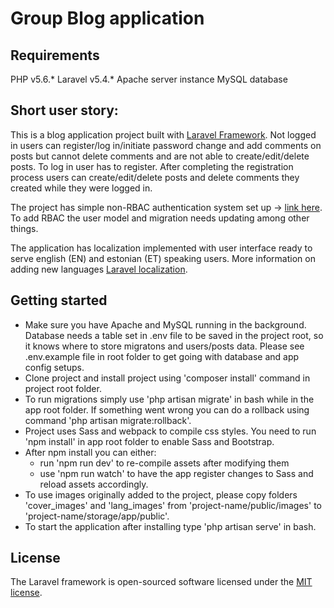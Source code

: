 # Group Blog application

## Requirements
PHP v5.6.*
Laravel v5.4.*
Apache server instance
MySQL database

## Short user story:
This is a blog application project built with [Laravel Framework](https://laravel.com/). 
Not logged in users can register/log in/initiate password change and add comments on posts but cannot delete comments and are not able to create/edit/delete posts. To log in user has to register. After completing the registration process users can create/edit/delete posts and delete comments they created while they were logged in.

The project has simple non-RBAC authentication system set up -> [link here](https://laravel.com/docs/5.4/authentication). To add RBAC the user model and migration needs updating among other things.

The application has localization implemented with user interface ready to serve english (EN) and estonian (ET) speaking users. More information on adding new languages [Laravel localization](https://github.com/mcamara/laravel-localization). 


## Getting started
* Make sure you have Apache and MySQL running in the background. Database needs a table set in .env file to be saved in the project root, so it knows where to store migratons and users/posts data. Please see .env.example file in root folder to get going with database and app config setups.
* Clone project and install project using 'composer install' command in project root folder.
* To run migrations simply use 'php artisan migrate' in bash while in the app root folder. If something went wrong you can do a rollback using command 'php artisan migrate:rollback'.
* Project uses Sass and webpack to compile css styles. You need to run 'npm install' in app root folder to enable Sass and Bootstrap.
* After npm install you can either:
  * run 'npm run dev' to re-compile assets after modifying them 
  * use 'npm run watch' to have the app register changes to Sass and reload assets accordingly.
* To use images originally added to the project, please copy folders 'cover_images' and 'lang_images' from 'project-name/public/images' to 'project-name/storage/app/public'.
* To start the application after installing type 'php artisan serve' in bash. 

## License

The Laravel framework is open-sourced software licensed under the [MIT license](http://opensource.org/licenses/MIT).
